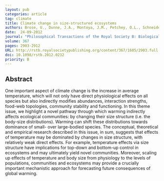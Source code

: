 ```yaml
---
layout: pub
categories: article
tag: climate
title: Climate change in size-structured ecosystems
authors: Brose, U., Dunne, J.A., Montoya, J.M., Petchey, O.L., Schneider, F.D., Jacob, U.
date:  24-09-2012
journal: "Philosophical Transactions of the Royal Society B: Biological Sciences"
volume: 367
pages: 2903-2912
URL: http://rstb.royalsocietypublishing.org/content/367/1605/2903.full
doi: 10.1098/rstb.2012.0232
priority: B
---
```


## Abstract

One important aspect of climate change is the increase in average temperature, which will not only have direct physiological effects on all species but also indirectly modifies abundances, interaction strengths, food-web topologies, community stability and functioning. In this theme issue, we highlight a novel pathway through which warming indirectly affects ecological communities: by changing their size structure (i.e. the body-size distributions). Warming can shift these distributions towards dominance of small- over large-bodied species. The conceptual, theoretical and empirical research described in this issue, in sum, suggests that effects of temperature may be dominated by changes in size structure, with relatively weak direct effects. For example, temperature effects via size structure have implications for top-down and bottom-up control in ecosystems and may ultimately yield novel communities. Moreover, scaling up effects of temperature and body size from physiology to the levels of populations, communities and ecosystems may provide a crucially important mechanistic approach for forecasting future consequences of global warming. 